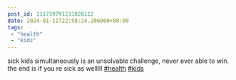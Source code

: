 ```yaml
---
post_id: 111739791231026112
date: 2024-01-11T22:58:24.286000+00:00
tags:
 - "health"
 - "kids"
---
```


sick kids simultaneously is an unsolvable challenge, never ever able to win. the end is if you re sick as welllll [#health](https://m.vogt.dev/tags/health) [#kids](https://m.vogt.dev/tags/kids)
